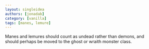 ```yaml
---
layout: singleidea
authors: [jonadab]
category: [vanilla]
tags: [manes, lemure]
---
```

Manes and lemures should count as undead rather than demons, and should perhaps be moved to the ghost or wraith monster class.
